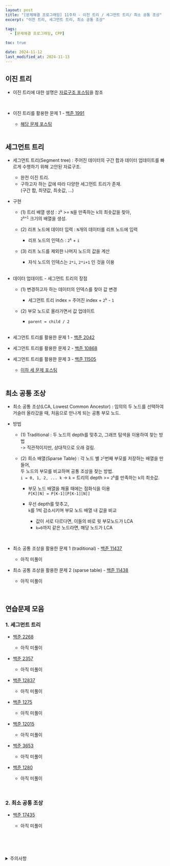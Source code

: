 ```yaml
---
layout: post
title: "[문제해결 프로그래밍] 11주차 - 이진 트리 / 세그먼트 트리/ 최소 공통 조상"
excerpt: "이진 트리, 세그먼트 트리, 최소 공통 조상"

tags:
  - [문제해결 프로그래밍, CPP]

toc: true

date: 2024-11-12
last_modified_at: 2024-11-13
---
```

## 이진 트리
- 이진 트리에 대한 설명은 [자료구조 포스팅][def]을 참조  

<br>

- 이진 트리를 활용한 문제 1 - [백준 1991][def2]  

  - [해당 문제 포스팅][def3]  

  <br>

## 세그먼트 트리
- 세그먼트 트리(Segment tree) : 주어진 데이터의 구간 합과 데이터 업데이트를 빠르게 수행하기 위해 고안된 자료구조.
  - 완전 이진 트리.
  - 구하고자 하는 값에 따라 다양한 세그먼트 트리가 존재.  
  (구간 합, 최댓값, 최솟값, ...)  

- 구현
  - (1) 트리 배열 생성 : `2`<sup>`k`</sup> >= `N`을 만족하는 `k`의 최솟값을 찾아,  
    `2`<sup>`k+1`</sup> 크기의 배열을 생성.  

  - (2) 리프 노드에 데이터 입력 : `N`개의 데이터를 리프 노드에 입력  
    - 리프 노드의 인덱스 : `2`<sup>`k`</sup> + `i`

  - (3) 리프 노드를 제외한 나머지 노드의 값을 계산  
    - 자식 노드의 인덱스는 `2*i`, `2*i+1` 인 것을 이용  

    <br>

- 데이터 업데이트 - 세그먼트 트리의 장점
  - (1) 변경하고자 하는 데이터의 인덱스를 찾아 값 변경  
    - 세그먼트 트리 index = 주어진 index + `2`<sup>`k`</sup> - `1`  
  - (2) 부모 노드로 올라가면서 값 업데이트  
    - `parent = child / 2`  

    <br>

- 세그먼트 트리를 활용한 문제 1 - [백준 2042][def4]  

- 세그먼트 트리를 활용한 문제 2 - [백준 10868][def5]  

- 세그먼트 트리를 활용한 문제 3 - [백준 11505][def6]  

  - [이하 세 문제 포스팅][def14]

  <br>

## 최소 공통 조상
- 최소 공통 조상(LCA, Lowest Common Ancestor) : 임의의 두 노드를 선택하여 거슬러 올라갔을 때, 처음으로 만나게 되는 공통 부모 노드.  

- 방법
  - (1) Traditional : 두 노드의 depth를 맞추고, 그래프 탐색을 이용하여 찾는 방법  
  -> 직관적이지만, 상대적으로 오래 걸림.  
  - (2) 희소 배열(Sparse Table) : 각 노드 별 `2`<sup>`i`</sup>번째 부모를 저장하는 배열을 만들어,  
    두 노드의 부모를 비교하며 공통 조상을 찾는 방법.  
    `i = 0, 1, 2, ... k` -> `k` = 트리의 depth >= `2`<sup>`k`</sup>를 만족하는 `k`의 최솟값.  

      - 부모 노드 배열을 채울 때에는 점화식을 이용  
      `P[K][N] = P[K-1][P[K-1][N]]`  

      - 우선 depth를 맞추고,  
      `k`를 1씩 감소시키며 부모 노드 배열 내 값을 비교  
        - 값이 서로 다르다면, 이들의 바로 윗 부모노드가 LCA
        - `k=0`까지 같은 노드라면, 해당 노드가 LCA  

<br>

- 최소 공통 조상을 활용한 문제 1 (traditional) - [백준 11437][def15]

  - 아직 미풀이

- 최소 공통 조상을 활용한 문제 2 (sparse table) - [백준 11438][def16]

  - 아직 미풀이

<br>

## 연습문제 모음
### 1. 세그먼트 트리
- [백준 2268][def7]  

  - 아직 미풀이

- [백준 2357][def8]  

  - 아직 미풀이

- [백준 12837][def9]  

  - 아직 미풀이

- [백준 1275][def10]  

  - 아직 미풀이

- [백준 12015][def11]  

  - 아직 미풀이

- [백준 3653][def12]  

  - 아직 미풀이

- [백준 1280][def13]  

  - 아직 미풀이

<br>

### 2. 최소 공통 조상
- [백준 17435][def17]  

  - 아직 미풀이

<br>
<br>
<br>
<br>
<details>
<summary>주의사항</summary>
<div markdown="1">

이 포스팅은 강원대학교 이다영 교수님의 문제해결 프로그래밍 수업을 들으며 내용을 정리 한 것입니다.  
수업 내용에 대한 저작권은 교수님께 있으니,  
다른 곳으로의 무분별한 내용 복사를 자제해 주세요.

</div>
</details>

[def]: https://orbit3230.github.io/2024/04/29/DS_week9/#3-%EC%9D%B4%EC%A7%84-%ED%8A%B8%EB%A6%AC
[def2]: https://www.acmicpc.net/problem/1991
[def3]: https://orbit3230.github.io/2024/07/10/Daily_Backjoon/
[def4]: https://www.acmicpc.net/problem/2042
[def5]: https://www.acmicpc.net/problem/10868
[def6]: https://www.acmicpc.net/problem/11505
[def7]: https://www.acmicpc.net/problem/2268
[def8]: https://www.acmicpc.net/problem/2357
[def9]: https://www.acmicpc.net/problem/12837
[def10]: https://www.acmicpc.net/problem/1275
[def11]: https://www.acmicpc.net/problem/12015
[def12]: https://www.acmicpc.net/problem/3653
[def13]: https://www.acmicpc.net/problem/1280
[def14]: https://orbit3230.github.io/2024/11/13/Daily_Backjoon/
[def15]: https://www.acmicpc.net/problem/11437
[def16]: https://www.acmicpc.net/problem/11438
[def17]: https://www.acmicpc.net/problem/17435